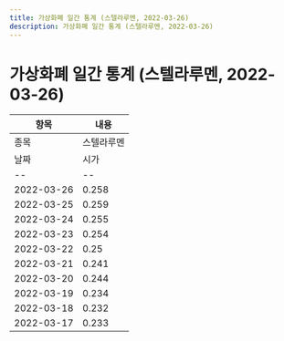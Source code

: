 ```yaml
---
title: 가상화폐 일간 통계 (스텔라루멘, 2022-03-26)
description: 가상화폐 일간 통계 (스텔라루멘, 2022-03-26)
---
```


가상화폐 일간 통계 (스텔라루멘, 2022-03-26)
===

|항목|내용|
|--|--|
|종목|스텔라루멘||마켓|KRW-XLM||종류|일 단위 캔들||기간|2022-03-17T09:00:00 - 2022-03-26T09:00:00|
|날짜|시가|저가|고가|종가|비고|
|--|--|--|--|--|--|
|2022-03-26|0.258|0.254|0.258|0.255|    |
|2022-03-25|0.259|0.255|0.269|0.258|    |
|2022-03-24|0.255|0.25|0.261|0.258|    |
|2022-03-23|0.254|0.25|0.258|0.255|    |
|2022-03-22|0.25|0.246|0.26|0.253|    |
|2022-03-21|0.241|0.236|0.25|0.249|    |
|2022-03-20|0.244|0.236|0.246|0.242|    |
|2022-03-19|0.234|0.232|0.244|0.244|    |
|2022-03-18|0.232|0.228|0.236|0.234|    |
|2022-03-17|0.233|0.227|0.234|0.231|    |
